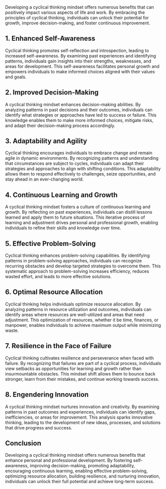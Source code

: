 
Developing a cyclical thinking mindset offers numerous benefits that can positively impact various aspects of life and work. By embracing the principles of cyclical thinking, individuals can unlock their potential for growth, improve decision-making, and foster continuous improvement.

1\. Enhanced Self-Awareness
--------------------------

Cyclical thinking promotes self-reflection and introspection, leading to increased self-awareness. By examining past experiences and identifying patterns, individuals gain insights into their strengths, weaknesses, and areas for development. This self-awareness facilitates personal growth and empowers individuals to make informed choices aligned with their values and goals.

2\. Improved Decision-Making
---------------------------

A cyclical thinking mindset enhances decision-making abilities. By analyzing patterns in past decisions and their outcomes, individuals can identify what strategies or approaches have led to success or failure. This knowledge enables them to make more informed choices, mitigate risks, and adapt their decision-making process accordingly.

3\. Adaptability and Agility
---------------------------

Cyclical thinking encourages individuals to embrace change and remain agile in dynamic environments. By recognizing patterns and understanding that circumstances are subject to cycles, individuals can adapt their strategies and approaches to align with shifting conditions. This adaptability allows them to respond effectively to challenges, seize opportunities, and stay ahead in an ever-changing world.

4\. Continuous Learning and Growth
---------------------------------

A cyclical thinking mindset fosters a culture of continuous learning and growth. By reflecting on past experiences, individuals can distill lessons learned and apply them to future situations. This iterative process of learning and adjustment drives personal and professional growth, enabling individuals to refine their skills and knowledge over time.

5\. Effective Problem-Solving
----------------------------

Cyclical thinking enhances problem-solving capabilities. By identifying patterns in problem-solving approaches, individuals can recognize recurring obstacles and develop targeted strategies to overcome them. This systematic approach to problem-solving increases efficiency, reduces wasted effort, and leads to more effective solutions.

6\. Optimal Resource Allocation
------------------------------

Cyclical thinking helps individuals optimize resource allocation. By analyzing patterns in resource utilization and outcomes, individuals can identify areas where resources are well-utilized and areas that need adjustment. This optimization of resources, whether it be time, finances, or manpower, enables individuals to achieve maximum output while minimizing waste.

7\. Resilience in the Face of Failure
------------------------------------

Cyclical thinking cultivates resilience and perseverance when faced with failure. By recognizing that failures are part of a cyclical process, individuals view setbacks as opportunities for learning and growth rather than insurmountable obstacles. This mindset shift allows them to bounce back stronger, learn from their mistakes, and continue working towards success.

8\. Engendering Innovation
-------------------------

A cyclical thinking mindset nurtures innovation and creativity. By examining patterns in past outcomes and experiences, individuals can identify gaps, inefficiencies, or areas for improvement. This analysis sparks innovative thinking, leading to the development of new ideas, processes, and solutions that drive progress and success.

Conclusion
----------

Developing a cyclical thinking mindset offers numerous benefits that enhance personal and professional development. By fostering self-awareness, improving decision-making, promoting adaptability, encouraging continuous learning, enabling effective problem-solving, optimizing resource allocation, building resilience, and nurturing innovation, individuals can unlock their full potential and achieve long-term success.
